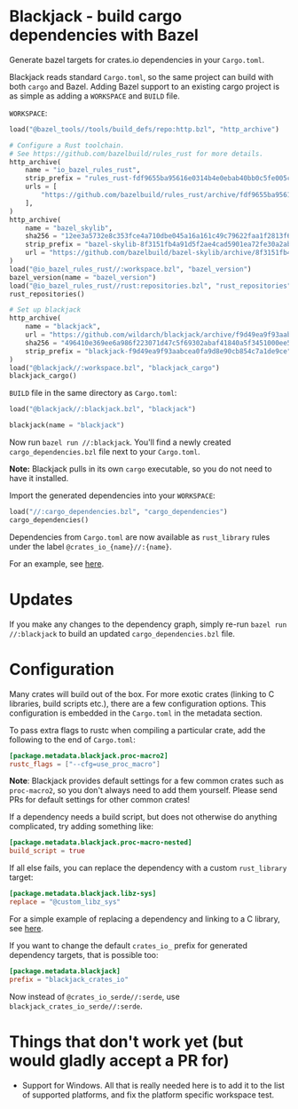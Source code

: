 # Blackjack - build cargo dependencies with Bazel
Generate bazel targets for crates.io dependencies in your `Cargo.toml`.

Blackjack reads standard `Cargo.toml`, so the same project can build with both `cargo` and Bazel.
Adding Bazel support to an existing cargo project is as simple as adding a `WORKSPACE` and `BUILD` file.

`WORKSPACE`:

```python
load("@bazel_tools//tools/build_defs/repo:http.bzl", "http_archive")

# Configure a Rust toolchain.
# See https://github.com/bazelbuild/rules_rust for more details.
http_archive(
    name = "io_bazel_rules_rust",
    strip_prefix = "rules_rust-fdf9655ba95616e0314b4e0ebab40bb0c5fe005c",
    urls = [
        "https://github.com/bazelbuild/rules_rust/archive/fdf9655ba95616e0314b4e0ebab40bb0c5fe005c.zip",
    ],
)
http_archive(
    name = "bazel_skylib",
    sha256 = "12ee3a5732e8c353fce4a710dbe045a16a161c49c79622faa1f2813f668bb442",
    strip_prefix = "bazel-skylib-8f3151fb4a91d5f2ae4cad5901ea72fe30a2aba0",
    url = "https://github.com/bazelbuild/bazel-skylib/archive/8f3151fb4a91d5f2ae4cad5901ea72fe30a2aba0.tar.gz",  # 2020-07-10
)
load("@io_bazel_rules_rust//:workspace.bzl", "bazel_version")
bazel_version(name = "bazel_version")
load("@io_bazel_rules_rust//rust:repositories.bzl", "rust_repositories")
rust_repositories()

# Set up blackjack
http_archive(
    name = "blackjack",
    url = "https://github.com/wildarch/blackjack/archive/f9d49ea9f93aabcea0fa9d8e90cb854c7a1de9ce.zip",
    sha256 = "496410e369ee6a986f223071d47c5f69302abaf41840a5f3451000ee5f4739bd",
    strip_prefix = "blackjack-f9d49ea9f93aabcea0fa9d8e90cb854c7a1de9ce",
)
load("@blackjack//:workspace.bzl", "blackjack_cargo")
blackjack_cargo()
```

`BUILD` file in the same directory as `Cargo.toml`:

```python
load("@blackjack//:blackjack.bzl", "blackjack")

blackjack(name = "blackjack")
```

Now run `bazel run //:blackjack`. You'll find a newly created `cargo_dependencies.bzl` file next to your `Cargo.toml`.

**Note:** Blackjack pulls in its own `cargo` executable, so you do not need to have it installed.

Import the generated dependencies into your `WORKSPACE`:

```python
load("//:cargo_dependencies.bzl", "cargo_dependencies")
cargo_dependencies()
```

Dependencies from `Cargo.toml` are now available as `rust_library` rules under the label `@crates_io_{name}//:{name}`.

For an example, see [here](https://github.com/wildarch/blackjack/tree/master/tests/popular_crates).

# Updates
If you make any changes to the dependency graph, simply re-run `bazel run //:blackjack` to build an updated `cargo_dependencies.bzl` file. 

# Configuration
Many crates will build out of the box. For more exotic crates (linking to C libraries, build scripts etc.), there are a few configuration options. This configuration is embedded in the `Cargo.toml` in the metadata section.

To pass extra flags to rustc when compiling a particular crate, add the following to the end of `Cargo.toml`:

```toml
[package.metadata.blackjack.proc-macro2]
rustc_flags = ["--cfg=use_proc_macro"]
```

**Note**: Blackjack provides default settings for a few common crates such as `proc-macro2`, so you don't always need to add them yourself. 
Please send PRs for default settings for other common crates!

If a dependency needs a build script, but does not otherwise do anything complicated, try adding something like:

```toml
[package.metadata.blackjack.proc-macro-nested]
build_script = true
```

If all else fails, you can replace the dependency with a custom `rust_library` target:

```toml
[package.metadata.blackjack.libz-sys]
replace = "@custom_libz_sys"
```

For a simple example of replacing a dependency and linking to a C library, see [here](https://github.com/wildarch/blackjack/tree/master/tests/linkc).

If you want to change the default `crates_io_` prefix for generated dependency targets, that is possible too:

```toml
[package.metadata.blackjack]
prefix = "blackjack_crates_io"
```

Now instead of `@crates_io_serde//:serde`, use `blackjack_crates_io_serde//:serde`.

# Things that don't work yet (but would gladly accept a PR for)
* Support for Windows. All that is really needed here is to add it to the list of supported platforms, and fix the platform specific workspace test.
